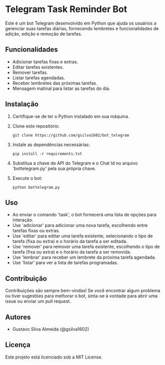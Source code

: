 # Telegram Task Reminder Bot

Este é um bot Telegram desenvolvido em Python que ajuda os usuários a gerenciar suas tarefas diárias, fornecendo lembretes e funcionalidades de adição, edição e remoção de tarefas.

## Funcionalidades
- Adicionar tarefas fixas e extras.
- Editar tarefas existentes.
- Remover tarefas.
- Listar tarefas agendadas.
- Receber lembretes das próximas tarefas.
- Mensagem matinal para listar as tarefas do dia.

## Instalação
1. Certifique-se de ter o Python instalado em sua máquina.
2. Clone este repositório:
   
   ```
   git clone https://github.com/gsilva1602/bot_telegram
4. Instale as dependências necessárias:
   
   ```
   pip install -r requirements.txt
6. Substitua a chave de API do Telegram e o Chat Id no arquivo 'bottelegram.py' pela sua própria chave.
7. Execute o bot:
   ```
   python bottelegram.py
## Uso
- Ao enviar o comando 'task', o bot fornecerá uma lista de opções para interação.
- Use 'adicionar' para adicionar uma nova tarefa, escolhendo entre tarefas fixas ou extras.
- Use 'editar' para editar uma tarefa existente, selecionando o tipo de tarefa (fixa ou extra) e o horário da tarefa a ser editada.
- Use 'remover' para remover uma tarefa existente, escolhendo o tipo de tarefa (fixa ou extra) e o horário da tarefa a ser removida.
- Use 'lembrar' para receber um lembrete da próxima tarefa agendada.
- Use 'listar' para ver a lista de tarefas programadas.

## Contribuição
Contribuições são sempre bem-vindas!
Se você encontrar algum problema ou tiver sugestões para melhorar o bot,
sinta-se à vontade para abrir uma issue ou enviar um pull request.

## Autores
- Gustavo Silva Almeida (@gsilva1602)

## Licença
Este projeto está licenciado sob a MIT License.
